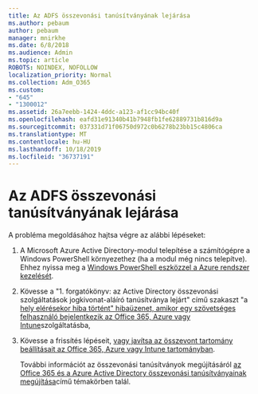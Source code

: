 ```yaml
---
title: Az ADFS összevonási tanúsítványának lejárása
ms.author: pebaum
author: pebaum
manager: mnirkhe
ms.date: 6/8/2018
ms.audience: Admin
ms.topic: article
ROBOTS: NOINDEX, NOFOLLOW
localization_priority: Normal
ms.collection: Adm_O365
ms.custom:
- "645"
- "1300012"
ms.assetid: 26a7eebb-1424-4ddc-a123-af1cc94bc40f
ms.openlocfilehash: eafd31e91340b41b7948fb1fe62889731b816d9a
ms.sourcegitcommit: 037331d71f06750d972c0b6278b23bb15c4806ca
ms.translationtype: MT
ms.contentlocale: hu-HU
ms.lasthandoff: 10/18/2019
ms.locfileid: "36737191"
---
```

# <a name="adfs-federation-certificate-expiring"></a>Az ADFS összevonási tanúsítványának lejárása

A probléma megoldásához hajtsa végre az alábbi lépéseket:
  
1. A Microsoft Azure Active Directory-modul telepítése a számítógépre a Windows PowerShell környezethez (ha a modul még nincs telepítve). Ehhez nyissa meg a [Windows PowerShell eszközzel a Azure rendszer kezelését](https://aka.ms/aadposh).

2. Kövesse a "1. forgatókönyv: az Active Directory összevonási szolgáltatások jogkivonat-aláíró tanúsítványa lejárt" című szakaszt "a [hely elérésekor hiba történt" hibaüzenet, amikor egy szövetséges felhasználó bejelentkezik az Office 365, Azure vagy Intune](https://support.microsoft.com/help/2713898/there-was-a-problem-accessing-the-site-error-from-ad-fs-when-a-federat)szolgáltatásba,

3. Kövesse a frissítés lépéseit, [vagy javítsa az összevont tartomány beállításait az Office 365, Azure vagy Intune tartományban](https://docs.microsoft.com/office365/troubleshoot/security/update-federated-domain-office-365).

    További információt az összevonási tanúsítványok megújításáról [az Office 365 és a Azure Active Directory összevonási tanúsítványainak megújítása](https://docs.microsoft.com/azure/active-directory/connect/active-directory-aadconnect-o365-certs)című témakörben talál.
